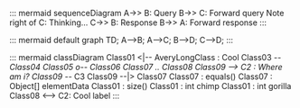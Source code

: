 ::: mermaid
sequenceDiagram
A->> B: Query
B->> C: Forward query
Note right of C: Thinking...
C->> B: Response
B->> A: Forward response
:::

::: mermaid default
graph TD;
    A-->B;
    A-->C;
    B-->D;
    C-->D;
:::

::: mermaid
classDiagram
Class01 <|-- AveryLongClass : Cool
Class03 *-- Class04
Class05 o-- Class06
Class07 .. Class08
Class09 --> C2 : Where am i?
Class09 --* C3
Class09 --|> Class07
Class07 : equals()
Class07 : Object[] elementData
Class01 : size()
Class01 : int chimp
Class01 : int gorilla
Class08 <--> C2: Cool label
:::